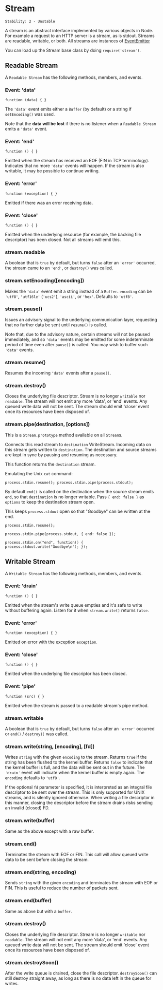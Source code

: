 # Stream

    Stability: 2 - Unstable

A stream is an abstract interface implemented by various objects in
Node.  For example a request to an HTTP server is a stream, as is
stdout. Streams are readable, writable, or both. All streams are
instances of [EventEmitter][]

You can load up the Stream base class by doing `require('stream')`.

## Readable Stream

<!--type=class-->

A `Readable Stream` has the following methods, members, and events.

### Event: 'data'

`function (data) { }`

The `'data'` event emits either a `Buffer` (by default) or a string if
`setEncoding()` was used.

Note that the __data will be lost__ if there is no listener when a
`Readable Stream` emits a `'data'` event.

### Event: 'end'

`function () { }`

Emitted when the stream has received an EOF (FIN in TCP terminology).
Indicates that no more `'data'` events will happen. If the stream is
also writable, it may be possible to continue writing.

### Event: 'error'

`function (exception) { }`

Emitted if there was an error receiving data.

### Event: 'close'

`function () { }`

Emitted when the underlying resource (for example, the backing file
descriptor) has been closed. Not all streams will emit this.

### stream.readable

A boolean that is `true` by default, but turns `false` after an
`'error'` occurred, the stream came to an `'end'`, or `destroy()` was
called.

### stream.setEncoding([encoding])

Makes the `'data'` event emit a string instead of a `Buffer`. `encoding`
can be `'utf8'`, `'utf16le'` (`'ucs2'`), `'ascii'`, or `'hex'`. Defaults
to `'utf8'`.

### stream.pause()

Issues an advisory signal to the underlying communication layer,
requesting that no further data be sent until `resume()` is called.

Note that, due to the advisory nature, certain streams will not be
paused immediately, and so `'data'` events may be emitted for some
indeterminate period of time even after `pause()` is called. You may
wish to buffer such `'data'` events.

### stream.resume()

Resumes the incoming `'data'` events after a `pause()`.

### stream.destroy()

Closes the underlying file descriptor. Stream is no longer `writable`
nor `readable`.  The stream will not emit any more 'data', or 'end'
events. Any queued write data will not be sent.  The stream should emit
'close' event once its resources have been disposed of.


### stream.pipe(destination, [options])

This is a `Stream.prototype` method available on all `Stream`s.

Connects this read stream to `destination` WriteStream. Incoming data on
this stream gets written to `destination`. The destination and source
streams are kept in sync by pausing and resuming as necessary.

This function returns the `destination` stream.

Emulating the Unix `cat` command:

    process.stdin.resume(); process.stdin.pipe(process.stdout);


By default `end()` is called on the destination when the source stream
emits `end`, so that `destination` is no longer writable. Pass `{ end:
false }` as `options` to keep the destination stream open.

This keeps `process.stdout` open so that "Goodbye" can be written at the
end.

    process.stdin.resume();

    process.stdin.pipe(process.stdout, { end: false });

    process.stdin.on("end", function() {
    process.stdout.write("Goodbye\n"); });


## Writable Stream

<!--type=class-->

A `Writable Stream` has the following methods, members, and events.

### Event: 'drain'

`function () { }`

Emitted when the stream's write queue empties and it's safe to write without
buffering again. Listen for it when `stream.write()` returns `false`.

### Event: 'error'

`function (exception) { }`

Emitted on error with the exception `exception`.

### Event: 'close'

`function () { }`

Emitted when the underlying file descriptor has been closed.

### Event: 'pipe'

`function (src) { }`

Emitted when the stream is passed to a readable stream's pipe method.

### stream.writable

A boolean that is `true` by default, but turns `false` after an
`'error'` occurred or `end()` / `destroy()` was called.

### stream.write(string, [encoding], [fd])

Writes `string` with the given `encoding` to the stream.  Returns `true`
if the string has been flushed to the kernel buffer.  Returns `false` to
indicate that the kernel buffer is full, and the data will be sent out
in the future. The `'drain'` event will indicate when the kernel buffer
is empty again. The `encoding` defaults to `'utf8'`.

If the optional `fd` parameter is specified, it is interpreted as an
integral file descriptor to be sent over the stream. This is only
supported for UNIX streams, and is silently ignored otherwise. When
writing a file descriptor in this manner, closing the descriptor before
the stream drains risks sending an invalid (closed) FD.

### stream.write(buffer)

Same as the above except with a raw buffer.

### stream.end()

Terminates the stream with EOF or FIN.  This call will allow queued
write data to be sent before closing the stream.

### stream.end(string, encoding)

Sends `string` with the given `encoding` and terminates the stream with
EOF or FIN. This is useful to reduce the number of packets sent.

### stream.end(buffer)

Same as above but with a `buffer`.

### stream.destroy()

Closes the underlying file descriptor. Stream is no longer `writable`
nor `readable`.  The stream will not emit any more 'data', or 'end'
events. Any queued write data will not be sent.  The stream should emit
'close' event once its resources have been disposed of.

### stream.destroySoon()

After the write queue is drained, close the file descriptor.
`destroySoon()` can still destroy straight away, as long as there is no
data left in the queue for writes.

[EventEmitter]: events.html#events_class_events_eventemitter

